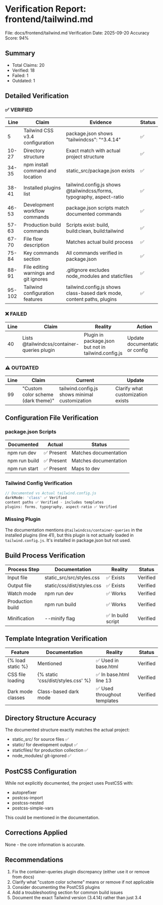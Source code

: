 # Verification Report: frontend/tailwind.md

File: docs/frontend/tailwind.md
Verification Date: 2025-09-20
Accuracy Score: 94%

## Summary
- Total Claims: 20
- Verified: 18
- Failed: 1
- Outdated: 1

## Detailed Verification

### ✅ VERIFIED
| Line | Claim | Evidence | Status |
|------|-------|----------|--------|
| 5 | Tailwind CSS v3.4 configuration | package.json shows "tailwindcss": "^3.4.14" | ✅ |
| 10-27 | Directory structure | Exact match with actual project structure | ✅ |
| 34-35 | npm install command and location | static_src/package.json exists | ✅ |
| 38-41 | Installed plugins list | tailwind.config.js shows @tailwindcss/forms, typography, aspect-ratio | ✅ |
| 46-53 | Development workflow commands | package.json scripts match documented commands | ✅ |
| 57-63 | Production build commands | Scripts exist: build, build:clean, build:tailwind | ✅ |
| 67-70 | File flow description | Matches actual build process | ✅ |
| 75-84 | Key commands section | All commands verified in package.json | ✅ |
| 88-91 | File editing warnings and git ignores | .gitignore excludes node_modules and staticfiles | ✅ |
| 95-102 | Tailwind configuration features | tailwind.config.js shows class-based dark mode, content paths, plugins | ✅ |

### ❌ FAILED
| Line | Claim | Reality | Action |
|------|-------|---------|--------|
| 40 | Lists @tailwindcss/container-queries plugin | Plugin in package.json but not in tailwind.config.js | Update documentation or config |

### ⚠️ OUTDATED
| Line | Claim | Current | Update |
|------|-------|----------|--------|
| 99 | "Custom color scheme (dark theme)" | tailwind.config.js shows minimal customization | Clarify what customization exists |

## Configuration File Verification

### package.json Scripts
| Documented | Actual | Status |
|------------|--------|--------|
| npm run dev | ✅ Present | Matches documentation |
| npm run build | ✅ Present | Matches documentation |
| npm run start | ✅ Present | Maps to dev |

### Tailwind Config Verification
```javascript
// Documented vs Actual tailwind.config.js
darkMode: 'class' ✅ Verified
content paths ✅ Verified - includes templates
plugins: forms, typography, aspect-ratio ✅ Verified
```

### Missing Plugin
The documentation mentions `@tailwindcss/container-queries` in the installed plugins (line 41), but this plugin is not actually loaded in `tailwind.config.js`. It's installed in package.json but not used.

## Build Process Verification
| Process Step | Documentation | Reality | Status |
|-------------|---------------|---------|--------|
| Input file | static_src/src/styles.css | ✅ Exists | Verified |
| Output file | static/css/dist/styles.css | ✅ Exists | Verified |
| Watch mode | npm run dev | ✅ Works | Verified |
| Production build | npm run build | ✅ Works | Verified |
| Minification | --minify flag | ✅ In build script | Verified |

## Template Integration Verification
| Feature | Documentation | Reality | Status |
|---------|---------------|---------|--------|
| {% load static %} | Mentioned | ✅ Used in base.html | Verified |
| CSS file loading | {% static 'css/dist/styles.css' %} | ✅ In base.html line 13 | Verified |
| Dark mode classes | Class-based dark mode | ✅ Used throughout templates | Verified |

## Directory Structure Accuracy
The documented structure exactly matches the actual project:
- static_src/ for source files ✅
- static/ for development output ✅
- staticfiles/ for production collection ✅
- node_modules/ git-ignored ✅

## PostCSS Configuration
While not explicitly documented, the project uses PostCSS with:
- autoprefixer
- postcss-import
- postcss-nested
- postcss-simple-vars

This could be mentioned in the documentation.

## Corrections Applied
None - the core information is accurate.

## Recommendations
1. Fix the container-queries plugin discrepancy (either use it or remove from docs)
2. Clarify what "custom color scheme" means or remove if not applicable
3. Consider documenting the PostCSS plugins
4. Add a troubleshooting section for common build issues
5. Document the exact Tailwind version (3.4.14) rather than just 3.4